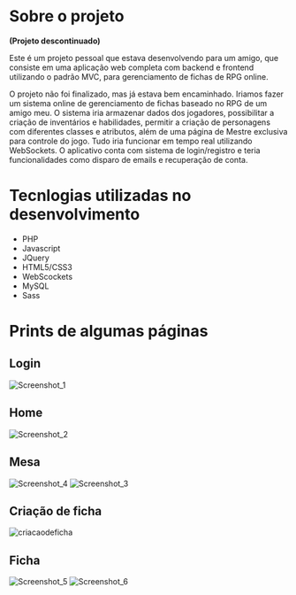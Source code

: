 
# Sobre o projeto

**(Projeto descontinuado)**

Este é um projeto pessoal que estava desenvolvendo para um amigo, que consiste em uma aplicação web completa com backend e frontend utilizando o padrão MVC, para gerenciamento de fichas de RPG online.

O projeto não foi finalizado, mas já estava bem encaminhado. Iriamos fazer um sistema online de gerenciamento de fichas baseado no RPG de um amigo meu. O sistema iria armazenar dados dos jogadores, possibilitar a criação de inventários e habilidades, permitir a criação de personagens com diferentes classes e atributos, além de uma página de Mestre exclusiva para controle do jogo. Tudo iria funcionar em tempo real utilizando WebSockets. O aplicativo conta com sistema de login/registro e teria funcionalidades como disparo de emails e recuperação de conta.

# Tecnlogias utilizadas no desenvolvimento
- PHP
- Javascript
- JQuery
- HTML5/CSS3
- WebScockets
- MySQL
- Sass



# Prints de algumas páginas

## Login
![Screenshot_1](https://github.com/user-attachments/assets/73723e95-52ee-4ea8-8dc8-20d32b621484)

## Home
![Screenshot_2](https://github.com/user-attachments/assets/87e15f5e-8048-474f-b183-d2084911385e)

## Mesa
![Screenshot_4](https://github.com/user-attachments/assets/604b2eaf-d145-427a-9d10-6df8953406aa)
![Screenshot_3](https://github.com/user-attachments/assets/d270dc19-a481-4561-8b32-57148595c90b)

## Criação de ficha
![criacaodeficha](https://github.com/user-attachments/assets/e2f03e99-98eb-4ff8-931b-a19ddac8c040)

## Ficha
![Screenshot_5](https://github.com/user-attachments/assets/a58f5f5b-8904-4c10-9f7e-6509ffe15e6f)
![Screenshot_6](https://github.com/user-attachments/assets/2ffc0337-e4df-4585-8f5d-f604a5729e5f)
